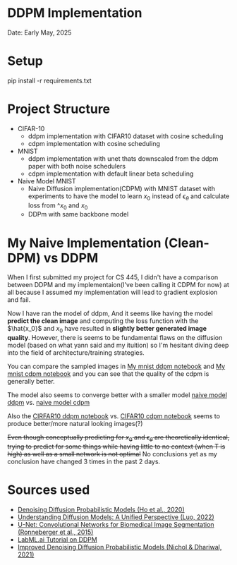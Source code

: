 # DDPM Implementation
Date: Early May, 2025

# Setup
pip install -r requirements.txt

# Project Structure
- CIFAR-10
  - ddpm implementation with CIFAR10 dataset with cosine scheduling
  - cdpm implementation with cosine scheduling
- MNIST
  - ddpm implementation with unet thats downscaled from the ddpm paper with both noise schedulers 
  - cdpm implementation with default linear beta scheduling
- Naive Model MNIST
  - Naive Diffusion implementation(CDPM) with MNIST dataset with experiments to have the model to learn $x_0$ instead of $\epsilon_\theta$ and calculate loss from $\^{x_0}$ and $x_0$
  - DDPm with same backbone model

# My Naive Implementation (Clean-DPM) vs DDPM

When I first submitted my project for CS 445, I didn't have a comparison between DDPM and my implementaion(I've been calling it CDPM for now) at all because I assumed my implementation will lead to gradient explosion and fail. 

Now I have ran the model of ddpm, And it seems like having the model **predict the clean image** and computing the loss function with the $\hat{x_0}$ and $x_0$ have resulted in **slightly better generated image quality**. However, there is seems to be fundamental flaws on the diffusion model (based on what yann said and my ituition) so I'm hesitant diving deep into the field of architecture/training strategies.



You can compare the sampled images in [My mnist ddpm notebook](mnist/DDPM(MNIST).ipynb) and [My mnist cdpm notebook](mnist/CDPM(MNIST).ipynb) and you can see that the quality of the cdpm is generally better.

The model also seems to converge better with a smaller model [naive model ddpm](NaiveModelMNIST/DDPM%20(Naive%20Model).ipynb) vs. [naive model cdpm](NaiveModelMNIST/CDPM%20(Naive%20Model).ipynb)

Also the [CIRFAR10 ddpm notebook](cifar10/DDPM.ipynb) vs. [CIFAR10 cdpm notebook](cifar10/CDPM.ipynb) seems to produce better/more natural looking images(?)


~~Even though conceptually predicting for $x_0$ and $\epsilon_\theta$ are theoretically identical, trying to predict for some things while having little to no context (when T is high) as well as a small network is not optimal~~
No conclusions yet as my conclusion have changed 3 times in the past 2 days.

# Sources used
- [Denoising Diffusion Probabilistic Models (Ho et al., 2020)](https://arxiv.org/abs/2006.11239) 
- [Understanding Diffusion Models: A Unified Perspective (Luo, 2022)](https://arxiv.org/abs/2208.11970)
- [U-Net: Convolutional Networks for Biomedical Image Segmentation (Ronneberger et al., 2015)](https://arxiv.org/abs/1505.04597)
- [LabML.ai Tutorial on DDPM](https://nn.labml.ai/diffusion/ddpm/index.html)
- [Improved Denoising Diffusion Probabilistic Models (Nichol & Dhariwal, 2021)](https://arxiv.org/abs/2102.09672)